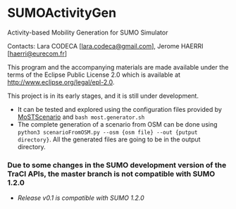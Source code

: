 # SUMOActivityGen
Activity-based Mobility Generation for SUMO Simulator

Contacts: Lara CODECA [lara.codeca@gmail.com], Jerome HAERRI [haerri@eurecom.fr]

This program and the accompanying materials are made available under the
terms of the Eclipse Public License 2.0 which is available at http://www.eclipse.org/legal/epl-2.0.

This project is in its early stages, and it is still under development.
* It can be tested and explored using the configuration files provided by [MoSTScenario](https://github.com/lcodeca/MoSTScenario) and `bash most.generator.sh`
* The complete generation of a scenario from OSM can be done using `python3 scenarioFromOSM.py --osm {osm file} --out {putput directory}`. All the generated files are going to be in the output directory.

### Due to some changes in the SUMO development version of the TraCI APIs, the master branch is not compatible with SUMO 1.2.0
* _Release v0.1 is compatible with SUMO 1.2.0_
